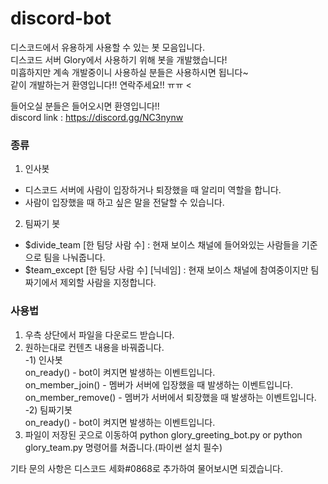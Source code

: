 # discord-bot

디스코드에서 유용하게 사용할 수 있는 봇 모음입니다. <br>
디스코드 서버 Glory에서 사용하기 위해 봇을 개발했습니다! <br>
미흡하지만 계속 개발중이니 사용하실 분들은 사용하시면 됩니다~ <br>
같이 개발하는거 환영입니다!! 연락주세요!! ㅠㅠ <

들어오실 분들은 들어오시면 환영입니다!! <br>
discord link : https://discord.gg/NC3nynw

<h3> 종류 </h3>

1. 인사봇
 - 디스코드 서버에 사람이 입장하거나 퇴장했을 때 알리미 역할을 합니다.
 - 사람이 입장했을 때 하고 싶은 말을 전달할 수 있습니다.
 
2. 팀짜기 봇
 - $divide_team [한 팀당 사람 수] : 현재 보이스 채널에 들어와있는 사람들을 기준으로 팀을 나눠줍니다.
 - $team_except [한 팀당 사람 수] [닉네임] : 현재 보이스 채널에 참여중이지만 팀짜기에서 제외할 사람을 지정합니다.

<h3> 사용법 </h3>

1. 우측 상단에서 파일을 다운로드 받습니다.
2. 원하는대로 컨텐츠 내용을 바꿔줍니다. <br>
 -1) 인사봇<br>
    on_ready() - bot이 켜지면 발생하는 이벤트입니다. <br>
    on_member_join() - 멤버가 서버에 입장했을 때 발생하는 이벤트입니다. <br>
    on_member_remove() - 멤버가 서버에서 퇴장했을 때 발생하는 이벤트입니다. <br>
 -2) 팀짜기봇 <br>
    on_ready() - bot이 켜지면 발생하는 이벤트입니다. <br>
3. 파일이 저장된 곳으로 이동하여 python glory_greeting_bot.py or python glory_team.py 명령어를 쳐줍니다.(파이썬 설치 필수)

기타 문의 사항은 디스코드 세화#0868로 추가하여 물어보시면 되겠습니다.
